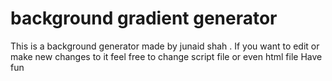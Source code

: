 # background gradient generator
This is a background generator made by junaid shah .
If you want to edit or make new changes to it feel free to change script file or even html file
Have fun
